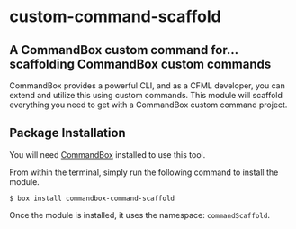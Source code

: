 # custom-command-scaffold

## A CommandBox custom command for... scaffolding CommandBox custom commands
CommandBox provides a powerful CLI, and as a CFML developer, you can extend and utilize this using custom commands. This module will scaffold everything you need to get with a CommandBox custom command project.

## Package Installation

You will need [CommandBox](https://www.ortussolutions.com/products/commandbox) installed to use this tool.

From within the terminal, simply run the following command to install the module.
```
$ box install commandbox-command-scaffold
```

Once the module is installed, it uses the namespace: `commandScaffold`.